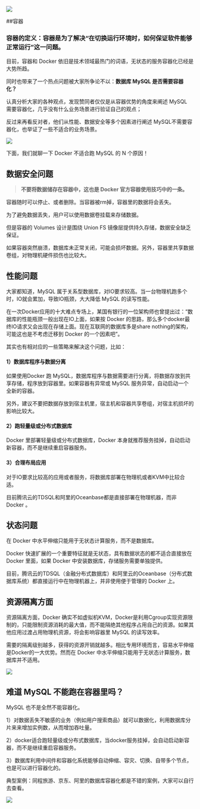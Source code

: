![](https://upload-images.jianshu.io/upload_images/6943526-77f6b8b1ce70fef3.png?imageMogr2/auto-orient/strip%7CimageView2/2/w/1240)

##容器

### 容器的定义：容器是为了解决“在切换运行环境时，如何保证软件能够正常运行”这一问题。

目前，容器和 Docker 依旧是技术领域最热门的词语，无状态的服务容器化已经是大势所趋。

同时也带来了一个热点问题被大家所争论不以：**数据库 MySQL 是否需要容器化？**

认真分析大家的各种观点，发现赞同者仅仅是从容器优势的角度来阐述 MySQL 需要容器化，几乎没有什么业务场景进行验证自己的观点；

反过来再看反对者，他们从性能、数据安全等多个因素进行阐述 MySQL不需要容器化，也举证了一些不适合的业务场景。

![](https://upload-images.jianshu.io/upload_images/6943526-bb413575c331dd67.jpg?imageMogr2/auto-orient/strip%7CimageView2/2/w/1240)

下面，我们就聊一下 Docker 不适合跑 MySQL 的 N 个原因！

## 数据安全问题

>**不要将数据储存在容器中，这也是 Docker 官方容器使用技巧中的一条。**

容器随时可以停止、或者删除。当容器被rm掉，容器里的数据将会丢失。

为了避免数据丢失，用户可以使用数据卷挂载来存储数据。

但是容器的 Volumes 设计是围绕 Union FS 镜像层提供持久存储，数据安全缺乏保证。

如果容器突然崩溃，数据库未正常关闭，可能会损坏数据。另外，容器里共享数据卷组，对物理机硬件损伤也比较大。

## 性能问题

大家都知道，MySQL 属于关系型数据库，对IO要求较高。当一台物理机跑多个时，IO就会累加，导致IO瓶颈，大大降低 MySQL 的读写性能。

在一次Docker应用的十大难点专场上，某国有银行的一位架构师也曾提出过：“数据库的性能瓶颈一般出现在IO上面，如果按 Docker 的思路，那么多个docker最终IO请求又会出现在存储上面。现在互联网的数据库多是share nothing的架构，可能这也是不考虑迁移到 Docker 的一个因素吧”。

其实也有相对应的一些策略来解决这个问题，比如：

#### 1）数据库程序与数据分离

如果使用Docker 跑 MySQL，数据库程序与数据需要进行分离，将数据存放到共享存储，程序放到容器里。如果容器有异常或 MySQL 服务异常，自动启动一个全新的容器。

另外，建议不要把数据存放到宿主机里，宿主机和容器共享卷组，对宿主机损坏的影响比较大。

#### 2）跑轻量级或分布式数据库

Docker 里部署轻量级或分布式数据库，Docker 本身就推荐服务挂掉，自动启动新容器，而不是继续重启容器服务。

#### 3）合理布局应用

对于IO要求比较高的应用或者服务，将数据库部署在物理机或者KVM中比较合适。

目前腾讯云的TDSQL和阿里的Oceanbase都是直接部署在物理机器，而非Docker 。

## 状态问题

在 Docker 中水平伸缩只能用于无状态计算服务，而不是数据库。

Docker 快速扩展的一个重要特征就是无状态，具有数据状态的都不适合直接放在 Docker 里面，如果 Docker 中安装数据库，存储服务需要单独提供。

目前，腾讯云的TDSQL（金融分布式数据库）和阿里云的Oceanbase（分布式数据库系统）都直接运行中在物理机器上，并非使用便于管理的 Docker 上。

## 资源隔离方面

资源隔离方面，Docker 确实不如虚拟机KVM，Docker是利用Cgroup实现资源限制的，只能限制资源消耗的最大值，而不能隔绝其他程序占用自己的资源。如果其他应用过渡占用物理机资源，将会影响容器里 MySQL 的读写效率。

需要的隔离级别越多，获得的资源开销就越多。相比专用环境而言，容易水平伸缩是Docker的一大优势。然而在 Docker 中水平伸缩只能用于无状态计算服务，数据库并不适用。

![](https://upload-images.jianshu.io/upload_images/6943526-f95be5eecc6f9056.png?imageMogr2/auto-orient/strip%7CimageView2/2/w/1240)

## 难道 MySQL 不能跑在容器里吗？

MySQL 也不是全然不能容器化。

1）对数据丢失不敏感的业务（例如用户搜索商品）就可以数据化，利用数据库分片来来增加实例数，从而增加吞吐量。

2）docker适合跑轻量级或分布式数据库，当docker服务挂掉，会自动启动新容器，而不是继续重启容器服务。

3）数据库利用中间件和容器化系统能够自动伸缩、容灾、切换、自带多个节点，也是可以进行容器化的。

典型案例：同程旅游、京东、阿里的数据库容器化都是不错的案例，大家可以自行去查看。

![](https://upload-images.jianshu.io/upload_images/6943526-3a4257f9419534b5.gif?imageMogr2/auto-orient/strip)


